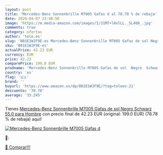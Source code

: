 ```yaml
---
layout: post
title: 'Mercedes-Benz Sonnenbrille M7005 Gafas d al 78.78 % de rebaja'
date: 2020-04-07 22:40:56
image: 'https://m.media-amazon.com/images/I/31MT+lHxlLL._SL400_.jpg'
comments: true
category: ofertas
author: 'tole.es'
slug: 'B01E1WJF9E-es Mercedes-Benz Sonnenbrille M7005 Gafas de sol Negro...'
sku: 'B01E1WJF9E-es'
actualPrice: 42.23 EUR
currency: EUR
price: 42.23
comparePrice: 199.0 EUR
prodname: 'Mercedes-Benz Sonnenbrille M7005 Gafas de sol  Negro  Schwarz   55.0 para Hombre'
country: 'es'
flag: '🇪🇸'
brand: ''
buyurl: 'https://www.amazon.es/dp/B01E1WJF9E/?tag=tolees-21'
descuento: '78.78'
average: '33.245'
---
```


Tienes [Mercedes-Benz Sonnenbrille M7005 Gafas de sol  Negro  Schwarz   55.0 para Hombre](https://www.amazon.es/dp/B01E1WJF9E/?tag=tolees-21) con precio final de  42.23 EUR (original: 199.0 EUR) (78.78 %  de rebaja) aqui!

[![Mercedes-Benz Sonnenbrille M7005 Gafas d](https://m.media-amazon.com/images/I/31MT+lHxlLL._SL400_.jpg)](https://www.amazon.es/dp/B01E1WJF9E/?tag=tolees-21)

🔎:


[🛒 Comprar!!!](https://www.amazon.es/dp/B01E1WJF9E/?tag=tolees-21)
